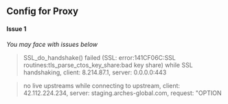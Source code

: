
## Config for Proxy

#### Issue 1
*You may face with issues below*
> SSL_do_handshake() failed (SSL: error:141CF06C:SSL routines:tls_parse_ctos_key_share:bad key share) while SSL handshaking, client: 8.214.87.1, server: 0.0.0.0:443

> no live upstreams while connecting to upstream, client: 42.112.224.234, server: staging.arches-global.com, request: "OPTION


